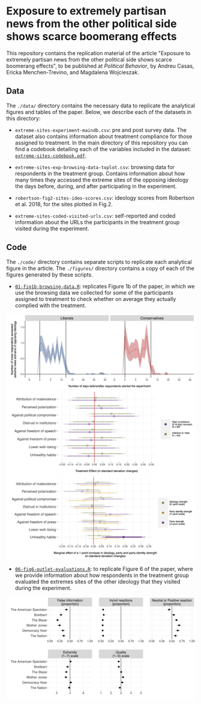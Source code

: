 # Exposure to extremely partisan news from the other political side shows scarce boomerang effects

This repository contains the replication material of the article "Exposure to extremely partisan news from the other political side shows scarce boomerang effects", to be published at _Political Behavior_, by Andreu Casas, Ericka Menchen-Trevino, and Magdalena Wojcieszak.

## Data
The `./data/` directory contains the necessary data to replicate the analytical figures and tables of the paper. Below, we describe each of the datasets in this directory:

- `extreme-sites-experiment-maindb.csv`: pre and post survey data. The dataset also contains information about treatment compliance for those assigned to treatment. In the main directory of this repository you can find a codebook detailing each of the variables included in the dataset: [`extreme-sites-codebook.pdf`](https://github.com/CasAndreu/extreme_sites_scarce_boomerang/blob/main/extreme-sites-codebook.pdf).

- `extreme-sites-exp-browsing-data-toplot.csv`: browsing data for respondents in the treatment group. Contains information about how many times they accessed the extreme sites of the opposing ideology the days before, during, and after participating in the experiment.

- `robertson-fig2-sites-ideo-scores.csv`: ideology scores from Robertson et al. 2018, for the sites plotted in Fig.2.

- `extreme-sites-coded-visited-urls.csv`: self-reported and coded information about the URLs the participants in the treatment group visited during the experiment.


## Code
The `./code/` directory contains separate scripts to replicate each analytical figure in the article. The `./figures/` directory contains a copy of each of the figures generated by these scripts. 

- [`01-fig1b-browsing-data.R`](https://github.com/CasAndreu/extreme_sites_scarce_boomerang/blob/main/code/01-fig1b-browsing-data.R): replicates Figure 1b of the paper, in which we use the browsing  data we collected for some of the participants assigned to treatment to check whether on average they actually complied with the treatment.

<img src = "https://github.com/CasAndreu/extreme_sites_scarce_boomerang/blob/main/figures/fig1b-browsing-data.jpeg">

<img src = "https://github.com/CasAndreu/extreme_sites_scarce_boomerang/blob/main/figures/fig5a-extreme-sites-other-out-MAIN.jpeg">

<img src = "https://github.com/CasAndreu/extreme_sites_scarce_boomerang/blob/main/figures/fig5b-extreme-sites-other-out-MOD.jpeg">

- [`06-fig6-outlet-evaluations.R`](https://github.com/CasAndreu/extreme_sites_scarce_boomerang/blob/main/code/06-fig6-outlet-evaluations.R): to replicate Figure 6 of the paper, where we provide information about how respondents in the treatment group evaluated the extremes sites of the other ideology that they visited during the experiment.

<img src = "https://github.com/CasAndreu/extreme_sites_scarce_boomerang/blob/main/figures/fig6-extreme-sites-outlet-evaluations.jpeg">
